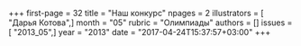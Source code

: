 +++
first-page = 32
title = "Наш конкурс"
npages = 2
illustrators = [ "Дарья Котова",]
month = "05"
rubric = "Олимпиады"
authors = []
issues = [ "2013_05",]
year = "2013"
date = "2017-04-24T15:37:57+03:00"
+++
